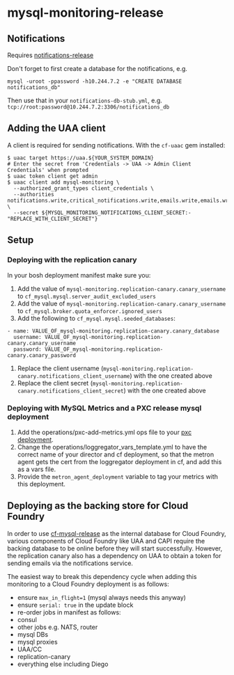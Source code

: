 # mysql-monitoring-release

## Notifications

Requires [notifications-release](https://github.com/cloudfoundry-incubator/notifications-release)

Don't forget to first create a database for the notifications, e.g.

```
mysql -uroot -ppassword -h10.244.7.2 -e "CREATE DATABASE notifications_db"
```

Then use that in your `notifications-db-stub.yml`, e.g. `tcp://root:password@10.244.7.2:3306/notifications_db`

## Adding the UAA client

A client is required for sending notifications. With the `cf-uaac` gem installed:

```
$ uaac target https://uaa.${YOUR_SYSTEM_DOMAIN}
# Enter the secret from 'Credentials -> UAA -> Admin Client Credentials' when prompted
$ uaac token client get admin
$ uaac client add mysql-monitoring \
  --authorized_grant_types client_credentials \
  --authorities notifications.write,critical_notifications.write,emails.write,emails.write \
  --secret ${MYSQL_MONITORING_NOTIFICATIONS_CLIENT_SECRET:-"REPLACE_WITH_CLIENT_SECRET"}
```

## Setup
### Deploying with the replication canary
In your bosh deployment manifest make sure you:

1. Add the value of `mysql-monitoring.replication-canary.canary_username` to `cf_mysql.mysql.server_audit_excluded_users`
1. Add the value of `mysql-monitoring.replication-canary.canary_username` to `cf_mysql.broker.quota_enforcer.ignored_users`
1. Add the following to `cf_mysql.mysql.seeded_databases`:
```
- name: VALUE_OF_mysql-monitoring.replication-canary.canary_database
  username: VALUE_OF_mysql-monitoring.replication-canary.canary_username
  password: VALUE_OF_mysql-monitoring.replication-canary.canary_password
```
1. Replace the client username (`mysql-monitoring.replication-canary.notifications_client_username`) with the one created above
1. Replace the client secret (`mysql-monitoring.replication-canary.notifications_client_secret`)  with the one created above

### Deploying with MySQL Metrics and a PXC release mysql deployment
1. Add the operations/pxc-add-metrics.yml ops file to your [pxc deployment](https://github.com/cloudfoundry-incubator/pxc-release).
2. Change the operations/loggregator_vars_template.yml to have the correct name of your director and cf deployment, so that the metron agent gets the cert from the loggregator deployment in cf, and add this as a vars file.
3. Provide the `metron_agent_deployment` variable to tag your metrics with this deployment.

## Deploying as the backing store for Cloud Foundry

In order to use [cf-mysql-release](https://github.com/cloudfoundry/cf-mysql-release) as the internal database for Cloud Foundry,
various components of Cloud Foundry like UAA and CAPI require the backing database to be online before they will start successfully.
However, the replication canary also has a dependency on UAA to obtain a token for sending emails via the notifications service.

The easiest way to break this dependency cycle when adding this monitoring to a Cloud Foundry deployment is as follows:
- ensure `max_in_flight=1` (mysql always needs this anyway)
- ensure `serial: true` in the update block
- re-order jobs in manifest as follows:
 - consul
 - other jobs e.g. NATS, router
 - mysql DBs
 - mysql proxies
 - UAA/CC
 - replication-canary
 - everything else including Diego
